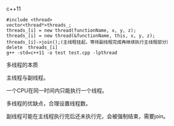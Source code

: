 c++11

	#include <thread>
	vector<thread*>threads_;
	threads_[i] = new thread(functionName, x, y, z);
	threads_[i] = new thread(&functionName, this, x, y, z);
	threads_[i]->join();(主线程挂起，等待副线程完成再继续执行主线程部分）
	delete	threads_[i]
	g++ -std=c++11 -o test test.cpp -lpthread

多线程的本质

主线程与副线程。

一个CPU在同一时间内只能执行一个线程。

多线程的优缺点，合理设置线程数。

副线程可能在主线程执行完后还未执行完，会被强制结束，需要join。
